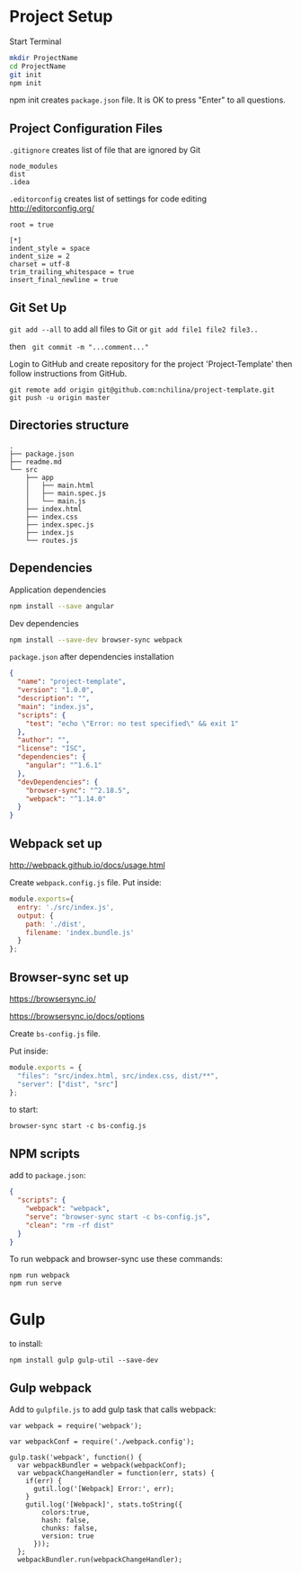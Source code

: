 Project Setup
=============

Start Terminal
```bash
mkdir ProjectName
cd ProjectName
git init 
npm init

```
npm init creates `package.json` file. It is OK to press "Enter" to all questions.

Project Configuration Files
---------------------------
`.gitignore` creates list of file that are ignored by Git
```
node_modules
dist
.idea
```
 
 `.editorconfig` creates list of settings for code editing http://editorconfig.org/
```
root = true
 
[*]
indent_style = space
indent_size = 2
charset = utf-8
trim_trailing_whitespace = true
insert_final_newline = true
```

Git Set Up
----------

`git add --all` to add all files to Git
or `git add file1 file2 file3..`

then ` git commit -m "...comment..."`

Login to GitHub and create repository for the project 'Project-Template' then follow instructions from GitHub.
```
git remote add origin git@github.com:nchilina/project-template.git
git push -u origin master
```

Directories structure
---------------------
```
.
├── package.json
├── readme.md
└── src
    ├── app
    │   ├── main.html
    │   ├── main.spec.js
    │   └── main.js
    ├── index.html
    ├── index.css
    ├── index.spec.js
    ├── index.js
    └── routes.js
```

Dependencies
------------

Application dependencies
```bash
npm install --save angular
```

Dev dependencies
```bash
npm install --save-dev browser-sync webpack

```

`package.json` after dependencies installation

```json
{
  "name": "project-template",
  "version": "1.0.0",
  "description": "",
  "main": "index.js",
  "scripts": {
    "test": "echo \"Error: no test specified\" && exit 1"
  },
  "author": "",
  "license": "ISC",
  "dependencies": {
    "angular": "^1.6.1"
  },
  "devDependencies": {
    "browser-sync": "^2.18.5",
    "webpack": "^1.14.0"
  }
}
```
Webpack set up
--------------
http://webpack.github.io/docs/usage.html

Create `webpack.config.js` file.
Put inside:
```js
module.exports={
  entry: './src/index.js',
  output: {
    path: './dist',
    filename: 'index.bundle.js'
  }
};
```

Browser-sync set up
-------------------
https://browsersync.io/

https://browsersync.io/docs/options

Create `bs-config.js` file.

Put inside:
```js
module.exports = {
  "files": "src/index.html, src/index.css, dist/**",
  "server": ["dist", "src"]
};
```

to start:
```
browser-sync start -c bs-config.js
```


NPM scripts
-----------

add to `package.json`:
```json
{
  "scripts": {
    "webpack": "webpack",
    "serve": "browser-sync start -c bs-config.js",
    "clean": "rm -rf dist"
  }
}
```

To run webpack and browser-sync use these commands:
```
npm run webpack
npm run serve

```
Gulp
====

to install:

```npm install gulp gulp-util --save-dev```

Gulp webpack
------------
Add to `gulpfile.js` to add gulp task that calls webpack:
```
var webpack = require('webpack');

var webpackConf = require('./webpack.config');

gulp.task('webpack', function() {
  var webpackBundler = webpack(webpackConf);
  var webpackChangeHandler = function(err, stats) {
    if(err) {
      gutil.log('[Webpack] Error:', err);
    }
    gutil.log('[Webpack]', stats.toString({
        colors:true,
        hash: false,
        chunks: false,
        version: true
      }));
  };
  webpackBundler.run(webpackChangeHandler);
```

